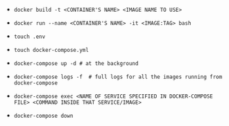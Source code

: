 * `docker build -t <CONTAINER'S NAME> <IMAGE NAME TO USE>`
* `docker run --name <CONTAINER'S NAME> -it <IMAGE:TAG> bash`

* `touch .env`
* `touch docker-compose.yml`
* `docker-compose up -d # at the background`
* `docker-compose logs -f  # full logs for all the images running from docker-compose`

* `docker-compose exec <NAME OF SERVICE SPECIFIED IN DOCKER-COMPOSE FILE> <COMMAND INSIDE THAT SERVICE/IMAGE>`

* `docker-compose down`

